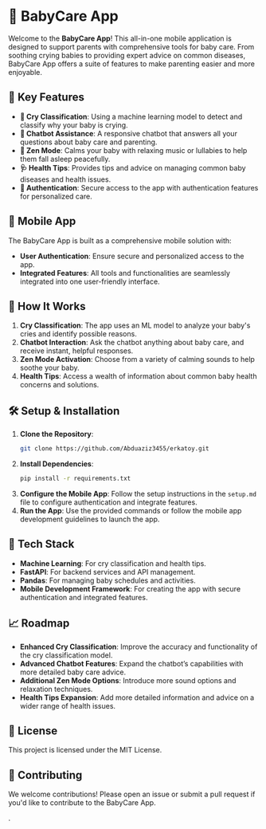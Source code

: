 # 🍼 BabyCare App

Welcome to the **BabyCare App**! This all-in-one mobile application is designed to support parents with comprehensive tools for baby care. From soothing crying babies to providing expert advice on common diseases, BabyCare App offers a suite of features to make parenting easier and more enjoyable.

## 🌟 Key Features

- **👶 Cry Classification**: Using a machine learning model to detect and classify why your baby is crying.
- **🤖 Chatbot Assistance**: A responsive chatbot that answers all your questions about baby care and parenting.
- **🎵 Zen Mode**: Calms your baby with relaxing music or lullabies to help them fall asleep peacefully.
- **🩺 Health Tips**: Provides tips and advice on managing common baby diseases and health issues.
- **🔐 Authentication**: Secure access to the app with authentication features for personalized care.

## 📱 Mobile App

The BabyCare App is built as a comprehensive mobile solution with:
- **User Authentication**: Ensure secure and personalized access to the app.
- **Integrated Features**: All tools and functionalities are seamlessly integrated into one user-friendly interface.

## 🚀 How It Works

1. **Cry Classification**: The app uses an ML model to analyze your baby's cries and identify possible reasons.
2. **Chatbot Interaction**: Ask the chatbot anything about baby care, and receive instant, helpful responses.
3. **Zen Mode Activation**: Choose from a variety of calming sounds to help soothe your baby.
4. **Health Tips**: Access a wealth of information about common baby health concerns and solutions.

## 🛠️ Setup & Installation

1. **Clone the Repository**:
    ```bash
    git clone https://github.com/Abduaziz3455/erkatoy.git
    ```
2. **Install Dependencies**:
    ```bash
    pip install -r requirements.txt
    ```
3. **Configure the Mobile App**: Follow the setup instructions in the `setup.md` file to configure authentication and integrate features.
4. **Run the App**: Use the provided commands or follow the mobile app development guidelines to launch the app.

## 🧩 Tech Stack

- **Machine Learning**: For cry classification and health tips.
- **FastAPI**: For backend services and API management.
- **Pandas**: For managing baby schedules and activities.
- **Mobile Development Framework**: For creating the app with secure authentication and integrated features.

## 📈 Roadmap

- **Enhanced Cry Classification**: Improve the accuracy and functionality of the cry classification model.
- **Advanced Chatbot Features**: Expand the chatbot’s capabilities with more detailed baby care advice.
- **Additional Zen Mode Options**: Introduce more sound options and relaxation techniques.
- **Health Tips Expansion**: Add more detailed information and advice on a wider range of health issues.

## 📝 License

This project is licensed under the MIT License.

## 🤝 Contributing

We welcome contributions! Please open an issue or submit a pull request if you'd like to contribute to the BabyCare App.

.
